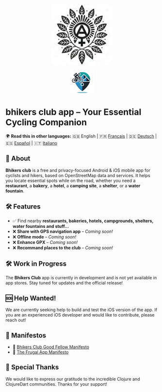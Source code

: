 <p align="center">
  <img src="./src/resources/logo.png" alt="Logo del Bhikers Club" width="200" height="200">
</p>
<p align="center">
  <img src="./src/resources/icons/icon.png" alt="Bhikers Club icon" width="80" height="80" style="border-radius: 0;">
</p>

# bhikers club app – Your Essential Cycling Companion

🌍 **Read this in other languages:** 
🇬🇧 English | 🇫🇷 [Français](README.fr.md) | 🇩🇪 [Deutsch](README.de.md) | 🇪🇸 [Español](README.es.md) | 🇮🇹 [Italiano](README.it.md) 

## 📌 About
**Bhikers club** is a free and privacy-focused Android & iOS mobile app for cyclists and hikers, based on OpenStreetMap data and services. It helps you locate essential spots while on the road, whether you need a **restaurant**, a **bakery**, a **hotel**,  a **camping site**, a **shelter**, or a **water fountain**. 

## 🛠 Features
- ✅ Find nearby **restaurants, bakeries, hotels, campgrounds, shelters, water fountains and stuff...**
- ❌ **Share with GPS navigation app** – *Coming soon!* 
- ❌ **Offline mode** – *Coming soon!* 
- ❌ **Enhance GPX** – *Coming soon!* 
- ❌ **Recommand places to the club** – *Coming soon!* 

## 🛠 Work in Progress
The **Bhikers Club** app is currently in development and is not yet available in app stores. Stay tuned for updates and the official release!

## 🆘 Help Wanted!
We are currently seeking help to build and test the iOS version of the app. If you are an experienced iOS developer and would like to contribute, please reach out!

## 📜 Manifestos
- 🚴 [Bhikers Club Good Fellow Manifesto](src/resources/manifestos/BHIKERS_CLUB_GOOD_FELLOW.en.md)
- 📱 [The Frugal App Manifesto](src/resources/manifestos/FRUGALAPP_MANIFESTO.en.md)

## 🙏 Special Thanks

We would like to express our gratitude to the incredible Clojure and ClojureDart communities. Thanks for your support!

